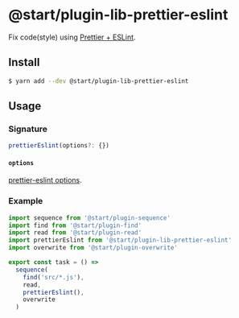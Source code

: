 # @start/plugin-lib-prettier-eslint

Fix code(style) using [Prettier + ESLint](https://github.com/prettier/prettier-eslint).

## Install

```sh
$ yarn add --dev @start/plugin-lib-prettier-eslint
```

## Usage

### Signature

```ts
prettierEslint(options?: {})
```

#### `options`

[prettier-eslint options](https://github.com/prettier/prettier-eslint#options).

### Example

```js
import sequence from '@start/plugin-sequence'
import find from '@start/plugin-find'
import read from '@start/plugin-read'
import prettierEslint from '@start/plugin-lib-prettier-eslint'
import overwrite from '@start/plugin-overwrite'

export const task = () =>
  sequence(
    find('src/*.js'),
    read,
    prettierEslint(),
    overwrite
  )
```
